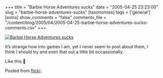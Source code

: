 +++
title = "Barbie Horse Adventures sucks"
date = "2005-04-25 23:23:00"
slug = "barbie-horse-adventures-sucks"
[taxonomies]
tags = ['general']
[extra]
show_comments = "false"
comments_file = "/content/blog/2005/04/2005-04-25-barbie-horse-adventures-sucks-comments.csv"
+++

[![Barbie Horse Adventures sucks](http://photos6.flickr.com/10930895_2e7b21b8bf_m.jpg)](http://www.flickr.com/photos/pip/10930895/)

It’s strange how into games I am, yet I never seem to post about them, I think I should try and even that out a little bit occassionally.

Like this 🙂

Posted from [flick<span style="color:red">r</span>](http://www.flickr.com/r/blogs).
